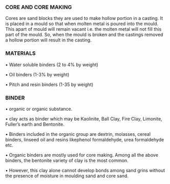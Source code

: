 ### CORE AND CORE MAKING
Cores are sand blocks they are used to make hollow portion in a casting. It is placed in a mould so that when molten metal is poured into the mould. 
This apart of mould will remain vacant i.e. the molten metal will not fill this part of the mould. 
So, when the mould is broken and the castings removed a hollow portion will result in the casting.

### MATERIALS
•	Water soluble binders (2 to 4% by weight)

•	Oil binders (1-3% by weight)

•	Pitch and resin binders (1-35 by weight)

### BINDER
•	organic or organic substance.

•	clay acts as binder which may be Kaolinite, Ball Clay, Fire Clay, Limonite, Fuller’s earth and Bentonite.

•	Binders included in the organic group are dextrin, molasses, cereal binders, linseed oil and resins likephenol formaldehyde, urea formaldehyde etc.

•	Organic binders are mostly used for core making. Among all the above binders, the bentonite variety of clay is the most common.

•	However, this clay alone cannot develop bonds among sand grins without the presence of moisture in moulding sand and core sand.

